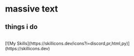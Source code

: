 # massive text
## things i do
<br>
[![My Skills](https://skillicons.dev/icons?i=discord,pr,html,py)](https://skillicons.dev)

